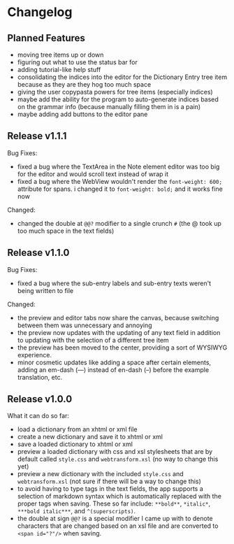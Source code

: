 # Changelog

## Planned Features
- moving tree items up or down
- figuring out what to use the status bar for
- adding tutorial-like help stuff
- consolidating the indices into the editor for the Dictionary Entry tree item because as they are they hog too much space
- giving the user copypasta powers for tree items (especially indices)
- maybe add the ability for the program to auto-generate indices based on the grammar info (because manually filling them in is a pain)
- maybe adding add buttons to the editor pane

## Release v1.1.1

Bug Fixes:
- fixed a bug where the TextArea in the Note element editor was too big for the editor and would scroll text instead of wrap it
- fixed a bug where the WebView wouldn't render the `font-weight: 600;` attribute for spans. i changed it to `font-weight: bold;` and it works fine now

Changed:
- changed the double at `@@?` modifier to a single crunch `#` (the @ took up too much space in the text fields)

## Release v1.1.0

Bug Fixes:
- fixed a bug where the sub-entry labels and sub-entry texts weren't being written to file

Changed:
- the preview and editor tabs now share the canvas, because switching between them was unnecessary and annoying
- the preview now updates with the updating of any text field in addition to updating with the selection of a different tree item
- the preview has been moved to the center, providing a sort of WYSIWYG experience.
- minor cosmetic updates like adding a space after certain elements, adding an em-dash (—) instead of en-dash (–) before the example translation, etc.

## Release v1.0.0

What it can do so far:
- load a dictionary from an xhtml or xml file
- create a new dictionary and save it to xhtml or xml
- save a loaded dictionary to xhtml or xml
- preview a loaded dictionary with css and xsl stylesheets that are by default called `style.css` and `webtransform.xsl` (no way to change this yet)
- preview a new dictionary with the included `style.css` and `webtransform.xsl` (not sure if there will be a way to change this)
- to avoid having to type tags in the text fields, the app supports a selection of markdown syntax which is automatically replaced with the proper tags when saving. These so far include: `**bold**`, `*italic*`, `***bold italic***`, and `^(superscripts)`.
- the double at sign `@@?` is a special modifier I came up with to denote characters that are changed based on an xsl file and are converted to `<span id="?"/>` when saving.

